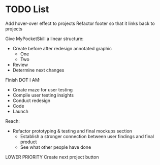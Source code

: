 # TODO List
Add hover-over effect to projects
Refactor footer so that it links back to projects

Give MyPocketSkill a linear structure:
- Create before after redesign annotated graphic
    - One
    - Two
- Review
- Determine next changes

Finish DOT I AM:
- Create maze for user testing
- Compile user testing insights
- Conduct redesign
- Code
- Launch

Reach:
- Refactor prototyping & testing and final mockups section
    - Establish a stronger connection between user findings and final product
    - See what other people have done


LOWER PRIORITY
Create next project button
